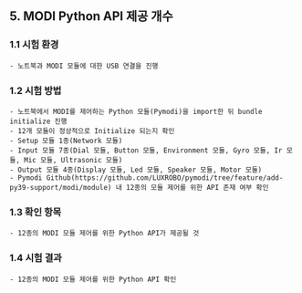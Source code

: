 ## 5. MODI Python API 제공 개수



### 1.1 시험 환경
    - 노트북과 MODI 모듈에 대한 USB 연결을 진행


### 1.2 시험 방법
    - 노트북에서 MODI를 제어하는 Python 모듈(Pymodi)을 import한 뒤 bundle initialize 진행
    - 12개 모듈이 정상적으로 Initialize 되는지 확인
    - Setup 모듈 1종(Network 모듈)
    - Input 모듈 7종(Dial 모듈, Button 모듈, Environment 모듈, Gyro 모듈, Ir 모듈, Mic 모듈, Ultrasonic 모듈)
    - Output 모듈 4종(Display 모듈, Led 모듈, Speaker 모듈, Motor 모듈)
    - Pymodi Github(https://github.com/LUXROBO/pymodi/tree/feature/add-py39-support/modi/module) 내 12종의 모듈 제어를 위한 API 존재 여부 확인
    


### 1.3 확인 항목
    - 12종의 MODI 모듈 제어를 위한 Python API가 제공될 것



### 1.4 시험 결과
    - 12종의 MODI 모듈 제어를 위한 Python API 확인